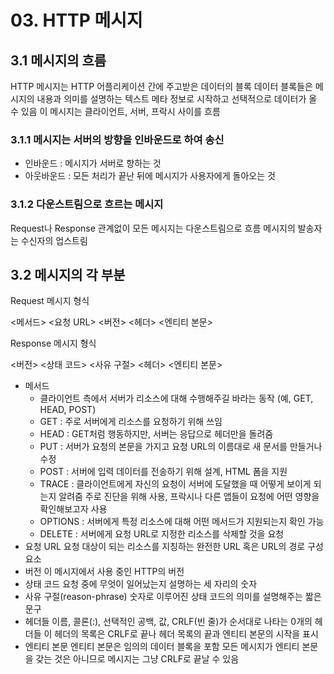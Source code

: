# 03. HTTP 메시지

## 3.1 메시지의 흐름

HTTP 메시지는 HTTP 어플리케이션 간에 주고받은 데이터의 블록
데이터 블록들은 메시지의 내용과 의미를 설명하는 텍스트 메타 정보로 시작하고 선택적으로 데이터가 올 수 있음
이 메시지는 클라이언트, 서버, 프락시 사이를 흐름

### 3.1.1 메시지는 서버의 방향을 인바운드로 하여 송신

- 인바운드 : 메시지가 서버로 향하는 것
- 아웃바운드 : 모든 처리가 끝난 뒤에 메시지가 사용자에게 돌아오는 것

### 3.1.2 다운스트림으로 흐르는 메시지

Request나 Response 관계없이 모든 메시지는 다운스트림으로 흐름
메시지의 발송자는 수신자의 업스트림

## 3.2 메시지의 각 부분

Request 메시지 형식

<메서드> <요청 URL> <버전>
<헤더>
<엔티티 본문>

Response 메시지 형식

<버전> <상태 코드> <사유 구절>
<헤더>
<엔티티 본문>

- 메서드
  - 클라이언트 측에서 서버가 리소스에 대해 수행해주길 바라는 동작 (예, GET, HEAD, POST)
  - GET : 주로 서버에게 리소스를 요청하기 위해 쓰임
  - HEAD : GET처럼 행동하지만, 서버는 응답으로 헤더만을 돌려줌
  - PUT : 서버가 요청의 본문을 가지고 요청 URL의 이름대로 새 문서를 만들거나 수정
  - POST : 서버에 입력 데이터를 전송하기 위해 설계, HTML 폼을 지원
  - TRACE : 클라이언트에게 자신의 요청이 서버에 도달했을 때 어떻게 보이게 되는지 알려줌
    주로 진단을 위해 사용, 프락시나 다른 앱들이 요청에 어떤 영향을 확인해보고자 사용
  - OPTIONS : 서버에게 특정 리소스에 대해 어떤 메서드가 지원되는지 확인 가능
  - DELETE : 서버에게 요청 URL로 지정한 리소스를 삭제할 것을 요청
- 요청 URL
  요청 대상이 되는 리소스를 지칭하는 완전한 URL 혹은 URL의 경로 구성요소
- 버전
  이 메시지에서 사용 중인 HTTP의 버전
- 상태 코드
  요청 중에 무엇이 일어났는지 설명하는 세 자리의 숫자
- 사유 구절(reason-phrase)
  숫자로 이루어진 상태 코드의 의미를 설명해주는 짧은 문구
- 헤더들
  이름, 콜론(:), 선택적인 공백, 값, CRLF(빈 줄)가 순서대로 나타는 0개의 헤더들
  이 헤더의 목록은 CRLF로 끝나 헤더 목록의 끝과 엔티티 본문의 시작을 표시
- 엔티티 본문
  엔티티 본문은 임의의 데이터 블록을 포함
  모든 메시지가 엔티티 본문을 갖는 것은 아니므로 메시지는 그냥 CRLF로 끝날 수 있음



